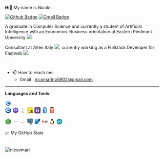 **Hi👋**
My name is Nicolò

[![Github Badge](https://img.shields.io/badge/-github-black?style=for-the-badge&labelColor=black&logo=github&logoColor=white&link=https://github.com/NicoVMari)](https://github.com/NicoVMari)
[![Gmail Badge](https://img.shields.io/badge/-Gmail-c14438?style=for-the-badge&logo=Gmail&logoColor=white&link=mailto:nicomarino6902@gmail)](mailto:nicomarino6902@gmail.com)

A graduate in Computer Science and currently a student of Artificial Intelligence with an Economics-Business orientation at Eastern Piedmont University <img src="https://github.com/NicoVMari/NicoVMari/assets/96552280/151c0425-8027-4826-b60b-93f9f351b4f1" width="25px">.

Consultant at Alten Italy <img src="https://www.bing.com/ck/a?!&&p=21aa9555472ec2809017418a025f631acba91d997d63aa947c7d02e8e8e6c6e1JmltdHM9MTc0Mjc3NDQwMA&ptn=3&ver=2&hsh=4&fclid=3b49737f-d96d-6cdc-0861-66dfd8b06d2f&u=a1L2ltYWdlcy9zZWFyY2g_cT1hbHRlbiUyMGxvZ28mRk9STT1JUUZSQkEmaWQ9QUZFRjI2OUU0QjZGMDgyNjcxMUVCREY5QUE2OUVEOTE0NjFEMTg0NQ&ntb=1" width="25px">, currently working as a Fullstack Developer for Fastweb <img src="https://www.bing.com/ck/a?!&&p=55b4db4934e7f56eee7e09863168424d7f282dfe4376fbad07d5e75fcd6cb80cJmltdHM9MTc0Mjc3NDQwMA&ptn=3&ver=2&hsh=4&fclid=3b49737f-d96d-6cdc-0861-66dfd8b06d2f&u=a1L2ltYWdlcy9zZWFyY2g_cT1mYXN0d2VibG9nbyZGT1JNPUlRRlJCQSZpZD0yOEM1RTM0MkNDNjZGMzBDQUU3MkI3QzQ5NDkzNTNFMDE1NDJCN0JD&ntb=1" width="25px">.
<br>

<br>

- 📫 How to reach me: 
    - Gmail : <a href="mailto:nicomarino6902@gmail.com">nicomarino6902@gmail.com</a> 
--- 
**Languages and Tools:**  

<code><img height="20" src="https://raw.githubusercontent.com/github/explore/80688e429a7d4ef2fca1e82350fe8e3517d3494d/topics/c/c.png"></code>
<code> <img src="https://raw.githubusercontent.com/devicons/devicon/master/icons/cplusplus/cplusplus-original.svg" height="20"/></code>
<code><img height="20" src="https://raw.githubusercontent.com/github/explore/80688e429a7d4ef2fca1e82350fe8e3517d3494d/topics/csharp/csharp.png"></code>
<code><img height="20" src="https://raw.githubusercontent.com/github/explore/80688e429a7d4ef2fca1e82350fe8e3517d3494d/topics/java/java.png"></code>
<code><img height="20" src="https://raw.githubusercontent.com/github/explore/80688e429a7d4ef2fca1e82350fe8e3517d3494d/topics/javascript/javascript.png"></code>
<code><img height="20" src="https://raw.githubusercontent.com/github/explore/80688e429a7d4ef2fca1e82350fe8e3517d3494d/topics/bootstrap/bootstrap.png"></code>
<code><img height="20" src="https://raw.githubusercontent.com/github/explore/80688e429a7d4ef2fca1e82350fe8e3517d3494d/topics/css/css.png"></code>
<code><img height="20" src="https://raw.githubusercontent.com/github/explore/80688e429a7d4ef2fca1e82350fe8e3517d3494d/topics/html/html.png"></code>

<code><img height="20" src="https://raw.githubusercontent.com/github/explore/80688e429a7d4ef2fca1e82350fe8e3517d3494d/topics/nodejs/nodejs.png"></code>
<code><img height="20" src="https://raw.githubusercontent.com/github/explore/80688e429a7d4ef2fca1e82350fe8e3517d3494d/topics/express/express.png"></code>
<code><img height="20" src="https://raw.githubusercontent.com/github/explore/80688e429a7d4ef2fca1e82350fe8e3517d3494d/topics/mysql/mysql.png"></code>
<code><img height="20" src="https://raw.githubusercontent.com/github/explore/80688e429a7d4ef2fca1e82350fe8e3517d3494d/topics/postgresql/postgresql.png"></code>
<code><img height="20" src="https://raw.githubusercontent.com/github/explore/80688e429a7d4ef2fca1e82350fe8e3517d3494d/topics/sqlite/sqlite.png"></code>
<code><img height="20" src="https://raw.githubusercontent.com/github/explore/80688e429a7d4ef2fca1e82350fe8e3517d3494d/topics/git/git.png"></code>
<code><img height="20" src="https://raw.githubusercontent.com/github/explore/80688e429a7d4ef2fca1e82350fe8e3517d3494d/topics/linux/linux.png"></code>
<code><img height="20" src="https://raw.githubusercontent.com/github/explore/80688e429a7d4ef2fca1e82350fe8e3517d3494d/topics/arduino/arduino.png"></code>


<summary>📈 My GitHub Stats</summary>
<br>
<!--START_SECTION:stats-->
<p><img align="center" src="https://github-readme-stats.vercel.app/api/top-langs?username=nicovmari&show_icons=true&locale=en&layout=compact" alt="nicovmari" /></p>
<!--END_SECTION:stats-->
